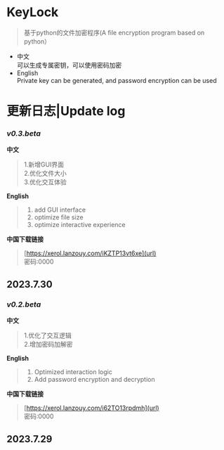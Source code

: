# KeyLock
> 基于python的文件加密程序(A file encryption program based on python）  
- 中文    
可以生成专属密钥，可以使用密码加密      
- English        
Private key can be generated, and password encryption can be used

# 更新日志|Update log
### _v0.3.beta_  
  
**中文**
>   1.新增GUI界面  
>   2.优化文件大小  
>   3.优化交互体验  

**English**
>1. add GUI interface
>2. optimize file size
>3. optimize interactive experience

**中国下载链接**
> [https://xerol.lanzouy.com/iKZTP13vt6xe](url)  
> 密码:0000  

## 2023.7.30

  ### _v0.2.beta_

**中文**

> 1.优化了交互逻辑  
> 2.增加密码加解密

**English**

> 1. Optimized interaction logic
> 2. Add password encryption and decryption

**中国下载链接**

> [https://xerol.lanzouy.com/i62TO13rpdmh](url)  
> 密码:0000

## 2023.7.29
